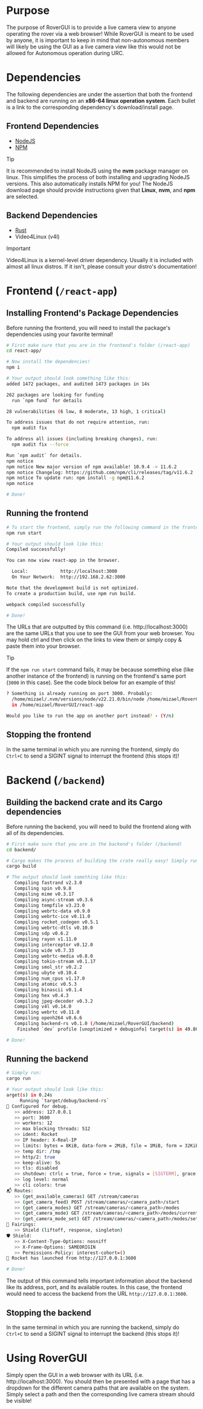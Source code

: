 # Purpose
The purpose of RoverGUI is to provide a live camera view to anyone operating the rover via a web browser! While RoverGUI is meant to be used by anyone, it is important to keep in mind that non-autonomous members will likely
be using the GUI as a live camera view like this would not be allowed for Autonomous operation during URC.

# Dependencies
The following dependencies are under the assertion that both the frontend and backend are running on an **x86-64 linux operation system**. Each bullet is a link to the corresponding dependency's download/install page.

## Frontend Dependencies
* [NodeJS](https://nodejs.org/en/download)
* [NPM](https://docs.npmjs.com/downloading-and-installing-node-js-and-npm)

> [!TIP]
> It is recommended to install NodeJS using the **nvm** package manager on linux. This simplifies the process of both installing and upgrading NodeJS versions. This also automatically installs NPM for you! The NodeJS download page should provide instructions given that **Linux**, **nvm**, and **npm** are selected.

## Backend Dependencies
* [Rust](https://rust-lang.org/tools/install/)
* Video4Linux (v4l)

> [!IMPORTANT]
> Video4Linux is a kernel-level driver dependency. Usually it is included with almost all linux distros. If it isn't, please consult your distro's documentation!

# Frontend (`/react-app`)
## Installing Frontend's Package Dependencies
Before running the frontend, you will need to install the package's dependencies using your favorite terminal!

```bash
# First make sure that you are in the frontend's folder (/react-app)
cd react-app/

# Now install the dependencies!
npm i

# Your output should look something like this:
added 1472 packages, and audited 1473 packages in 14s

262 packages are looking for funding
  run `npm fund` for details

28 vulnerabilities (6 low, 8 moderate, 13 high, 1 critical)

To address issues that do not require attention, run:
  npm audit fix

To address all issues (including breaking changes), run:
  npm audit fix --force

Run `npm audit` for details.
npm notice
npm notice New major version of npm available! 10.9.4 -> 11.6.2
npm notice Changelog: https://github.com/npm/cli/releases/tag/v11.6.2
npm notice To update run: npm install -g npm@11.6.2
npm notice

# Done!
```

## Running the frontend
```bash
# To start the frontend, simply run the following command in the frontend's folder.
npm run start

# Your output should look like this:
Compiled successfully!

You can now view react-app in the browser.

  Local:            http://localhost:3000
  On Your Network:  http://192.168.2.62:3000

Note that the development build is not optimized.
To create a production build, use npm run build.

webpack compiled successfully

# Done!
```

The URLs that are outputted by this command (i.e. http://localhost:3000) are the same URLs that you use to see the GUI from your web browser. You may hold ctrl and then click on the links to view them or simply copy & paste them into your browser.

> [!TIP]
> If the `npm run start` command fails, it may be because something else (like another instance of the frontend) is running on the frontend's same port (`3000` in this case). See the code block below for an example of this!

```bash
? Something is already running on port 3000. Probably:
  /home/mizael/.nvm/versions/node/v22.21.0/bin/node /home/mizael/RoverGUI/react-app/node_modules/react-scripts/scripts/start.js (pid 67442)
  in /home/mizael/RoverGUI/react-app

Would you like to run the app on another port instead? › (Y/n)
```

## Stopping the frontend
In the same terminal in which you are running the frontend, simply do `Ctrl+C` to send a SIGINT signal to interrupt the frontend (this stops it)!

# Backend (`/backend`)
## Building the backend crate and its Cargo dependencies
Before running the backend, you will need to build the frontend along with all of its dependencies.

```bash
# First make sure that you are in the backend's folder (/backend)
cd backend/

# Cargo makes the process of building the crate really easy! Simply run the following command which will fetch and compile all of the dependencies along with building the backend package!
cargo build

# The output should look something like this:
   Compiling fastrand v2.3.0
   Compiling spin v0.9.8
   Compiling mime v0.3.17
   Compiling async-stream v0.3.6
   Compiling tempfile v3.23.0
   Compiling webrtc-data v0.9.0
   Compiling webrtc-ice v0.11.0
   Compiling rocket_codegen v0.5.1
   Compiling webrtc-dtls v0.10.0
   Compiling sdp v0.6.2
   Compiling rayon v1.11.0
   Compiling interceptor v0.12.0
   Compiling wide v0.7.33
   Compiling webrtc-media v0.8.0
   Compiling tokio-stream v0.1.17
   Compiling smol_str v0.2.2
   Compiling ubyte v0.10.4
   Compiling num_cpus v1.17.0
   Compiling atomic v0.5.3
   Compiling binascii v0.1.4
   Compiling hex v0.4.3
   Compiling jpeg-decoder v0.3.2
   Compiling v4l v0.14.0
   Compiling webrtc v0.11.0
   Compiling openh264 v0.6.6
   Compiling backend-rs v0.1.0 (/home/mizael/RoverGUI/backend)
    Finished `dev` profile [unoptimized + debuginfo] target(s) in 49.80s

# Done!
```

## Running the backend
```bash
# Simply run:
cargo run

# Your output should look like this:
arget(s) in 0.24s
     Running `target/debug/backend-rs`
🔧 Configured for debug.
   >> address: 127.0.0.1
   >> port: 3600
   >> workers: 12
   >> max blocking threads: 512
   >> ident: Rocket
   >> IP header: X-Real-IP
   >> limits: bytes = 8KiB, data-form = 2MiB, file = 1MiB, form = 32KiB, json = 1MiB, msgpack = 1MiB, string = 8KiB
   >> temp dir: /tmp
   >> http/2: true
   >> keep-alive: 5s
   >> tls: disabled
   >> shutdown: ctrlc = true, force = true, signals = [SIGTERM], grace = 2s, mercy = 3s
   >> log level: normal
   >> cli colors: true
📬 Routes:
   >> (get_available_cameras) GET /stream/cameras
   >> (get_camera_feed) POST /stream/cameras/<camera_path>/start
   >> (get_camera_modes) GET /stream/cameras/<camera_path>/modes
   >> (get_camera_mode) GET /stream/cameras/<camera_path>/modes/current
   >> (get_camera_mode_set) GET /stream/cameras/<camera_path>/modes/set/<mode_id>
📡 Fairings:
   >> Shield (liftoff, response, singleton)
🛡️ Shield:
   >> X-Content-Type-Options: nosniff
   >> X-Frame-Options: SAMEORIGIN
   >> Permissions-Policy: interest-cohort=()
🚀 Rocket has launched from http://127.0.0.1:3600

# Done!
```

The output of this command tells important information about the backend like its address, port, and its available routes. In this case, the frontend would need to access the backend from the URL `http://127.0.0.1:3600`.

## Stopping the backend
In the same terminal in which you are running the backend, simply do `Ctrl+C` to send a SIGINT signal to interrupt the backend (this stops it)!

# Using RoverGUI
Simply open the GUI in a web browser with its URL (i.e. http://localhost:3000). You should then be presented with a page that has a dropdown for the different camera paths that are available on the system. Simply select a path and then the corresponding live camera stream should be visible!
